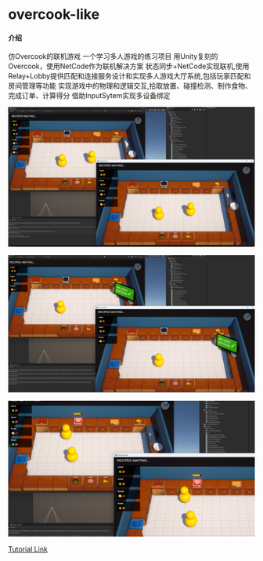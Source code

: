 # overcook-like

#### 介绍
仿Overcook的联机游戏
一个学习多人游戏的练习项目
用Unity复刻的Overcook，使用NetCode作为联机解决方案
状态同步+NetCode实现联机,使用Relay+Lobby提供匹配和连接服务设计和实现多人游戏大厅系统,包括玩家匹配和房间管理等功能
实现游戏中的物理和逻辑交互,拾取放置、碰撞检测、制作食物、完成订单、计算得分
借助InputSytem实现多设备绑定

![img](res/game.png)

![img](res/sub.png)

![img](res/tb.png)



[Tutorial Link](https://www.youtube.com/watch?v=7glCsF9fv3s)

